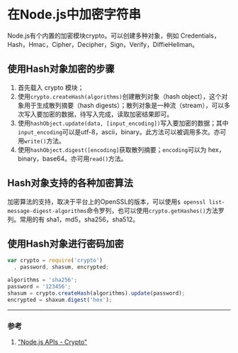 在Node.js中加密字符串
====================

Node.js有个内置的加密模块crypto。可以创建多种对象，例如 Credentials，Hash，Hmac，Cipher，Decipher，Sign，Verify，DiffieHellman。


使用Hash对象加密的步骤
---------------------

1. 首先载入 crypto 模块；
2. 使用`crypto.createHash(algorithms)`创建散列对象（hash object），这个对象用于生成散列摘要（hash digests）；散列对象是一种流（stream），可以多次写入要加密的数据，待写入完成，读取加密结果即可。
3. 使用`hashObject.update(data, [input_encoding])`写入要加密的数据；其中`input_encoding`可以是utf-8，ascii，binary。此方法可以被调用多次。亦可用`write()`方法。
4. 使用`hashObject.digest([encoding]`获取散列摘要；`encoding`可以为 hex，binary，base64。亦可用`read()`方法。


Hash对象支持的各种加密算法
-------------------------

加密算法的支持，取决于平台上的OpenSSL的版本，可以使用`$ openssl list-message-digest-algorithms`命令罗列，也可以使用`crypto.getHashes()`方法罗列。常用的有 sha1，md5，sha256，sha512。


使用Hash对象进行密码加密
-----------------------

```javascript
var crypto = require('crypto')
  , password, shasum, encrypted;

algorithms = 'sha256';
password = '123456';
shasum = crypto.createHash(algorithms).update(password);
encrypted = shaxum.digest('hex');
```


- - -

### 参考
1. ["Node.js APIs - Crypto"][1]



[1]: http://nodejs.org/api/crypto.html#crypto_crypto_createcredentials_details "Node.js APIs - Crypto"
